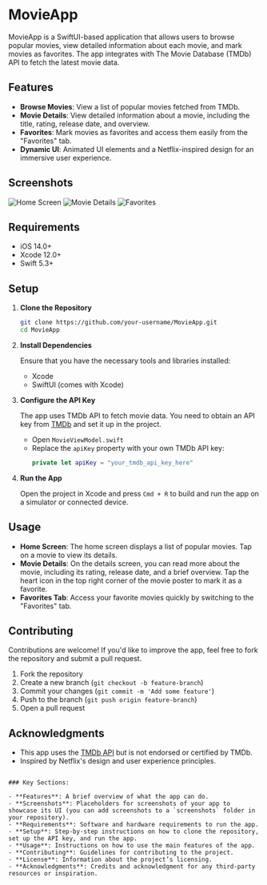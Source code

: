 # MovieApp

MovieApp is a SwiftUI-based application that allows users to browse popular movies, view detailed information about each movie, and mark movies as favorites. The app integrates with The Movie Database (TMDb) API to fetch the latest movie data.

## Features

- **Browse Movies**: View a list of popular movies fetched from TMDb.
- **Movie Details**: View detailed information about a movie, including the title, rating, release date, and overview.
- **Favorites**: Mark movies as favorites and access them easily from the "Favorites" tab.
- **Dynamic UI**: Animated UI elements and a Netflix-inspired design for an immersive user experience.

## Screenshots

![Home Screen](screenshots/home.png)
![Movie Details](screenshots/movie-details.png)
![Favorites](screenshots/favorites.png)

## Requirements

- iOS 14.0+
- Xcode 12.0+
- Swift 5.3+

## Setup

1. **Clone the Repository**

   ```bash
   git clone https://github.com/your-username/MovieApp.git
   cd MovieApp
   ```

2. **Install Dependencies**

   Ensure that you have the necessary tools and libraries installed:

   - Xcode
   - SwiftUI (comes with Xcode)

3. **Configure the API Key**

   The app uses TMDb API to fetch movie data. You need to obtain an API key from [TMDb](https://www.themoviedb.org/documentation/api) and set it up in the project.

   - Open `MovieViewModel.swift`
   - Replace the `apiKey` property with your own TMDb API key:
     ```swift
     private let apiKey = "your_tmdb_api_key_here"
     ```

4. **Run the App**

   Open the project in Xcode and press `Cmd + R` to build and run the app on a simulator or connected device.

## Usage

- **Home Screen**: The home screen displays a list of popular movies. Tap on a movie to view its details.
- **Movie Details**: On the details screen, you can read more about the movie, including its rating, release date, and a brief overview. Tap the heart icon in the top right corner of the movie poster to mark it as a favorite.
- **Favorites Tab**: Access your favorite movies quickly by switching to the "Favorites" tab.

## Contributing

Contributions are welcome! If you'd like to improve the app, feel free to fork the repository and submit a pull request.

1. Fork the repository
2. Create a new branch (`git checkout -b feature-branch`)
3. Commit your changes (`git commit -m 'Add some feature'`)
4. Push to the branch (`git push origin feature-branch`)
5. Open a pull request

## Acknowledgments

- This app uses the [TMDb API](https://www.themoviedb.org/documentation/api) but is not endorsed or certified by TMDb.
- Inspired by Netflix's design and user experience principles.

```

### Key Sections:

- **Features**: A brief overview of what the app can do.
- **Screenshots**: Placeholders for screenshots of your app to showcase its UI (you can add screenshots to a `screenshots` folder in your repository).
- **Requirements**: Software and hardware requirements to run the app.
- **Setup**: Step-by-step instructions on how to clone the repository, set up the API key, and run the app.
- **Usage**: Instructions on how to use the main features of the app.
- **Contributing**: Guidelines for contributing to the project.
- **License**: Information about the project’s licensing.
- **Acknowledgments**: Credits and acknowledgment for any third-party resources or inspiration.
